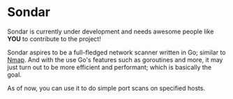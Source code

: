 # Sondar

Sondar is currently under development and needs awesome people like **YOU** to contribute to the project!

Sondar aspires to be a full-fledged network scanner written in Go; similar to [Nmap](https://github.com/nmap/nmap). And with the use Go's features such as goroutines and more, it may just turn out to be more efficient and performant; which is basically the goal.

As of now, you can use it to do simple port scans on specified hosts.
